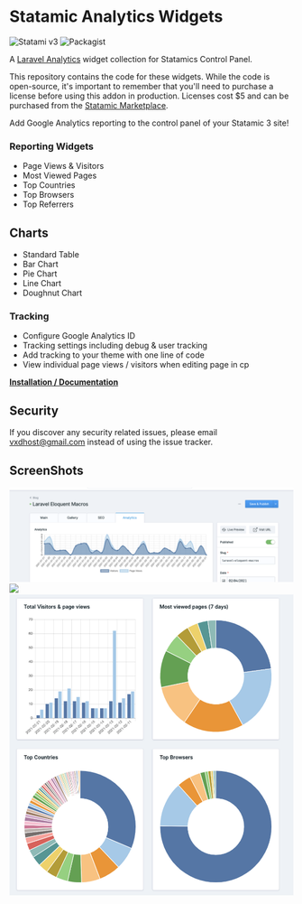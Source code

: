 # Statamic Analytics Widgets

![Statami v3](https://img.shields.io/badge/Statamic-3.0+-FF269E)
![Packagist](https://img.shields.io/packagist/v/phpsa/statamic-analytics)

A [Laravel Analytics](https://github.com/spatie/laravel-analytics) widget collection for Statamics Control Panel.

This repository contains the code for these widgets. While the code is open-source, it's important to remember that you'll need to purchase a license before using this addon in production. Licenses cost \$5 and can be purchased from the [Statamic Marketplace](https://statamic.com/addons/Phpsa/statamic-analytics).

Add Google Analytics reporting to the control panel of your Statamic 3 site!

### Reporting Widgets

- Page Views & Visitors
- Most Viewed Pages
- Top Countries
- Top Browsers
- Top Referrers

## Charts

- Standard Table
- Bar Chart
- Pie Chart
- Line Chart
- Doughnut Chart

### Tracking

- Configure Google Analytics ID
- Tracking settings including debug & user tracking
- Add tracking to your theme with one line of code
- View individual page views / visitors when editing page in cp

**[Installation / Documentation](https://statamic-plugins.cgs4k.nz/docs/3.x/analytics)**

## Security

If you discover any security related issues, please email vxdhost@gmail.com instead of using the issue tracker.

## ScreenShots

<img src="https://github.com/phpsa/statamic-analytics/raw/master/cp_edit.png" />
<img src="https://github.com/phpsa/statamic-analytics/raw/master/example.png" />
<img src="https://github.com/phpsa/statamic-analytics/raw/master/graphs.png" />
